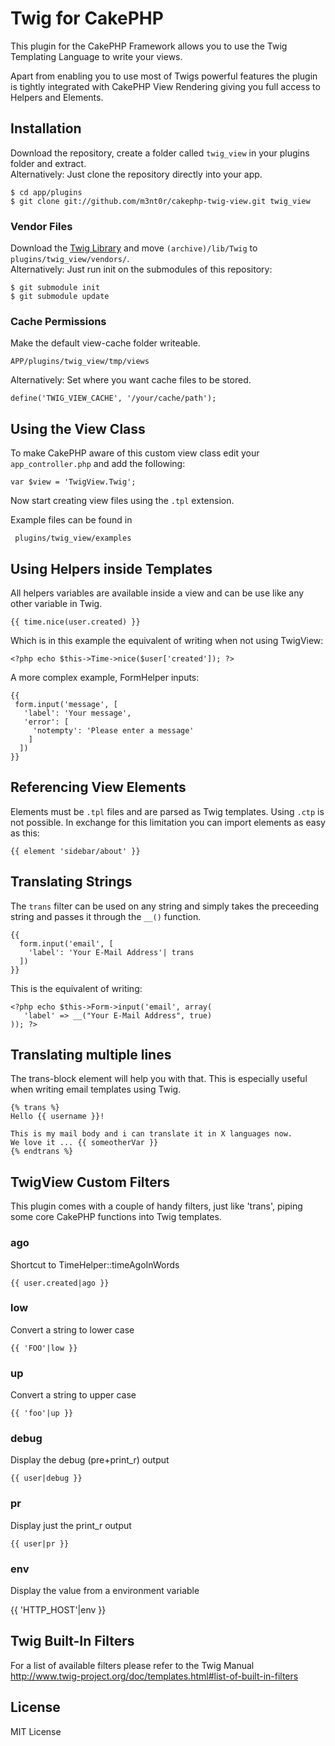 # Twig for CakePHP

This plugin for the CakePHP Framework allows you to use the Twig Templating Language to write your views.

Apart from enabling you to use most of Twigs powerful features the plugin is tightly integrated with CakePHP View Rendering giving you full access to Helpers and Elements.

## Installation

Download the repository, create a folder called ```twig_view``` in your plugins folder and extract.  
Alternatively: Just clone the repository directly into your app.

    $ cd app/plugins 
    $ git clone git://github.com/m3nt0r/cakephp-twig-view.git twig_view

### Vendor Files

Download the [Twig Library](http://www.twig-project.org/) and move ```(archive)/lib/Twig``` to ```plugins/twig_view/vendors/```.  
Alternatively: Just run init on the submodules of this repository:

    $ git submodule init
    $ git submodule update

### Cache Permissions

Make the default view-cache folder writeable. 

    APP/plugins/twig_view/tmp/views

Alternatively: Set where you want cache files to be stored.

    define('TWIG_VIEW_CACHE', '/your/cache/path');

## Using the View Class

To make CakePHP aware of this custom view class edit your ```app_controller.php``` and add the following:

    var $view = 'TwigView.Twig';

Now start creating view files using the ```.tpl``` extension.

Example files can be found in 

     plugins/twig_view/examples

## Using Helpers inside Templates

All helpers variables are available inside a view and can be use like any other variable in Twig.

    {{ time.nice(user.created) }}

Which is in this example the equivalent of writing when not using TwigView:

    <?php echo $this->Time->nice($user['created']); ?>

A more complex example, FormHelper inputs:

    {{
     form.input('message', [
       'label': 'Your message',
       'error': [
         'notempty': 'Please enter a message'
        ]
      ])
    }}

## Referencing View Elements

Elements must be ```.tpl``` files and are parsed as Twig templates. Using ```.ctp``` is not possible. In exchange for this limitation you can import elements as easy as this:

    {{ element 'sidebar/about' }}

## Translating Strings

The ```trans``` filter can be used on any string and simply takes the preceeding string and passes it through the ```__()``` function. 

    {{
      form.input('email', [
        'label': 'Your E-Mail Address'| trans
      ])
    }}

This is the equivalent of writing:

    <?php echo $this->Form->input('email', array(
       'label' => __("Your E-Mail Address", true)
    )); ?>

## Translating multiple lines

The trans-block element will help you with that. This is especially useful when writing email templates using Twig.

    {% trans %}
    Hello {{ username }}!
    
    This is my mail body and i can translate it in X languages now.
    We love it ... {{ someotherVar }}
    {% endtrans %}

## TwigView Custom Filters

This plugin comes with a couple of handy filters, just like 'trans', piping some core CakePHP functions into Twig templates.

### ago

Shortcut to TimeHelper::timeAgoInWords

    {{ user.created|ago }}

### low

Convert a string to lower case

    {{ 'FOO'|low }}

### up

Convert a string to upper case

    {{ 'foo'|up }}

### debug

Display the debug (pre+print_r) output

    {{ user|debug }}

### pr

Display just the print_r output

    {{ user|pr }}

### env

Display the value from a environment variable

   {{ 'HTTP_HOST'|env }}


## Twig Built-In Filters

For a list of available filters please refer to the Twig Manual  
http://www.twig-project.org/doc/templates.html#list-of-built-in-filters

## License

MIT License

